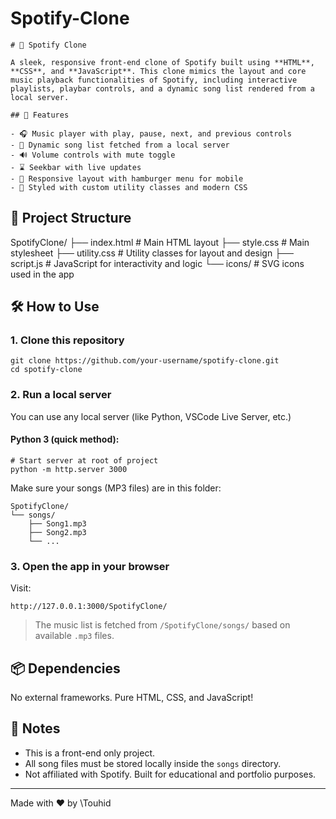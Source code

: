 # Spotify-Clone
```
# 🎵 Spotify Clone

A sleek, responsive front-end clone of Spotify built using **HTML**, **CSS**, and **JavaScript**. This clone mimics the layout and core music playback functionalities of Spotify, including interactive playlists, playbar controls, and a dynamic song list rendered from a local server.

## 🚀 Features

- 🎧 Music player with play, pause, next, and previous controls
- 📃 Dynamic song list fetched from a local server
- 🔊 Volume controls with mute toggle
- ⌛ Seekbar with live updates
- 📱 Responsive layout with hamburger menu for mobile
- 🎨 Styled with custom utility classes and modern CSS
```
## 📁 Project Structure



SpotifyClone/
├── index.html         # Main HTML layout
├── style.css          # Main stylesheet
├── utility.css        # Utility classes for layout and design
├── script.js          # JavaScript for interactivity and logic
└── icons/             # SVG icons used in the app



## 🛠️ How to Use

### 1. Clone this repository

```
git clone https://github.com/your-username/spotify-clone.git
cd spotify-clone
````

### 2. Run a local server

You can use any local server (like Python, VSCode Live Server, etc.)

#### Python 3 (quick method):

```
# Start server at root of project
python -m http.server 3000
```

Make sure your songs (MP3 files) are in this folder:

```
SpotifyClone/
└── songs/
    ├── Song1.mp3
    ├── Song2.mp3
    └── ...
```

### 3. Open the app in your browser

Visit:

```
http://127.0.0.1:3000/SpotifyClone/
```

> The music list is fetched from `/SpotifyClone/songs/` based on available `.mp3` files.


## 📦 Dependencies

No external frameworks. Pure HTML, CSS, and JavaScript!

## 📌 Notes

* This is a front-end only project.
* All song files must be stored locally inside the `songs` directory.
* Not affiliated with Spotify. Built for educational and portfolio purposes.


---

Made with ❤️ by \Touhid



